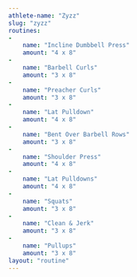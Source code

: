 ```yaml
---
athlete-name: "Zyzz"
slug: "zyzz"
routines:
-
    name: "Incline Dumbbell Press"
	amount: "4 x 8"
-
	name: "Barbell Curls"
	amount: "3 x 8"
-
	name: "Preacher Curls"
	amount: "3 x 8"
-
	name: "Lat Pulldown"
	amount: "4 x 8"
-
	name: "Bent Over Barbell Rows"
	amount: "3 x 8"
-
	name: "Shoulder Press"
	amount: "4 x 8"
-
	name: "Lat Pulldowns"
	amount: "4 x 8"
-
	name: "Squats"
	amount: "3 x 8"
-
	name: "Clean & Jerk"
	amount: "3 x 8"
-
	name: "Pullups"
	amount: "3 x 8"
layout: "routine"
---
```

